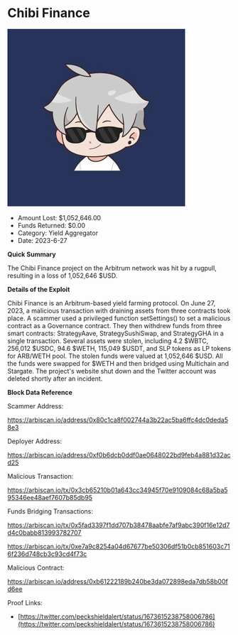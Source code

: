 # Chibi Finance
![Chibi Finance](/rektimages/Chibi-Finance.png)
- Amount Lost: $1,052,646.00
- Funds Returned: $0.00
- Category: Yield Aggregator
- Date: 2023-6-27

**Quick Summary**

The Chibi Finance project on the Arbitrum network was hit by a rugpull, resulting in a loss of 1,052,646 $USD.

  


 **Details of the Exploit**

Chibi Finance is an Arbitrum-based yield farming protocol. On June 27, 2023, a malicious transaction with draining assets from three contracts took place. A scammer used a privileged function setSettings() to set a malicious contract as a Governance contract. They then withdrew funds from three smart contracts: StrategyAave, StrategySushiSwap, and StrategyGHA in a single transaction. Several assets were stolen, including 4.2 $WBTC, 256,012 $USDC, 94.6 $WETH, 115,049 $USDT, and SLP tokens as LP tokens for ARB/WETH pool. The stolen funds were valued at 1,052,646 $USD. All the funds were swapped for $WETH and then bridged using Multichain and Stargate. The project's website shut down and the Twitter account was deleted shortly after an incident.

  


 **Block Data Reference**

Scammer Address:

https://arbiscan.io/address/0x80c1ca8f002744a3b22ac5ba6ffc4dc0deda58e3

  


Deployer Address:

https://arbiscan.io/address/0xf0b6dcb0ddf0ae0648022bd9feb4a881d32acd25

  


Malicious Transaction:

https://arbiscan.io/tx/0x3cb65210b01a643cc34945f70e9109084c68a5ba595346ee48aef7607b85db95

  


Funds Bridging Transactions:

https://arbiscan.io/tx/0x5fad3397f1dd707b38478aabfe7af9abc390f16e12d7d4c0babb813993782707

https://arbiscan.io/tx/0xe7a9c8254a04d67677be50306df51b0cb851603c716f236d748cb3c93cd4f73c

  


Malicious Contract:

https://arbiscan.io/address/0xb61222189b240be3da072898eda7db58b00fd6ee


Proof Links:
- [https://twitter.com/peckshieldalert/status/1673615238758006786](https://twitter.com/peckshieldalert/status/1673615238758006786)


